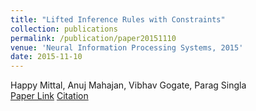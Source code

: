 ```yaml
---
title: "Lifted Inference Rules with Constraints"
collection: publications
permalink: /publication/paper20151110
venue: 'Neural Information Processing Systems, 2015'
date: 2015-11-10
---
```

Happy Mittal, Anuj Mahajan, Vibhav Gogate, Parag Singla\
[Paper Link](http://anuj-mahajan.github.io/files/lifted_mln.pdf)    [Citation](/bibtex/paper2.html)
